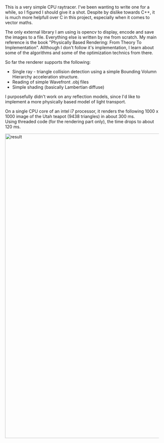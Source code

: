 This is a very simple CPU raytracer. I've been wanting to write one for a while, so I figured I should give it a shot.
Despite by dislike towards C++, it is much more helpfull over C in this project, especially when it comes to vector maths.

The only external library I am using is opencv to display, encode and save the images to a file. Everything else is written by me from scratch.
My main reference is the book "Physically Based Rendering: From Theory To Implementation". Allthough I don't follow it's implementation, I learn about some of the algorithms and some of the optimization technics from there.

So far the renderer supports the following:
- Single ray - triangle collision detection using a simple Bounding Volumn Hierarchy acceleration structure.
- Reading of simple Wavefront .obj files
- Simple shading (basically Lambertian diffuse)

I purposefully didn't work on any reflection models, since I'd like to implement a more physically based model of light transport.

On a single CPU core of an intel i7 processor, it renders the following 1000 x 1000 image of the Utah teapot (9438 triangles) in about 300 ms. <br>
Using threaded code (for the rendering part only), the time drops to about 120 ms.

<img width="1000" height="1000" alt="result" src="https://github.com/user-attachments/assets/33205b1a-4f93-4699-aeb7-08f5d560ca03" />
